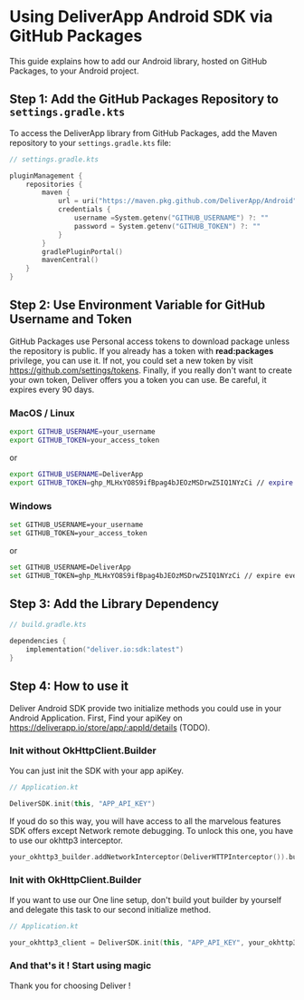 # Using DeliverApp Android SDK via GitHub Packages

This guide explains how to add our Android library, hosted on GitHub Packages, to your Android project.

## Step 1: Add the GitHub Packages Repository to `settings.gradle.kts`

To access the DeliverApp library from GitHub Packages, add the Maven repository to your `settings.gradle.kts` file:

```kotlin
// settings.gradle.kts

pluginManagement {
    repositories {
        maven {
            url = uri("https://maven.pkg.github.com/DeliverApp/Android")
            credentials {
                username =System.getenv("GITHUB_USERNAME") ?: ""
                password = System.getenv("GITHUB_TOKEN") ?: ""
            }
        }
        gradlePluginPortal()
        mavenCentral()
    }
}
```

## Step 2: Use Environment Variable for GitHub Username and Token

GitHub Packages use Personal access tokens to download package unless the repository is public.
If you already has a token with **read:packages** privilege, you can use it.
If not, you could set a new token by visit https://github.com/settings/tokens.
Finally, if you really don't want to create your own token, Deliver offers you a token you can use.
Be careful, it expires every 90 days.

### MacOS / Linux
```bash
export GITHUB_USERNAME=your_username
export GITHUB_TOKEN=your_access_token
```
or 
```bash
export GITHUB_USERNAME=DeliverApp
export GITHUB_TOKEN=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 // expire every 90 days, ask for faster regeneration
```

### Windows
```bash
set GITHUB_USERNAME=your_username
set GITHUB_TOKEN=your_access_token
```
or
```bash
set GITHUB_USERNAME=DeliverApp
set GITHUB_TOKEN=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 // expire every 90 days, ask for faster regeneration
```

## Step 3: Add the Library Dependency

```kotlin
// build.gradle.kts

dependencies {
    implementation("deliver.io:sdk:latest")
}
```

## Step 4: How to use it

Deliver Android SDK provide two initialize methods you could use in your Android Application.
First, Find your apiKey on https://deliverapp.io/store/app/:appId/details (TODO).

### Init without OkHttpClient.Builder

You can just init the SDK with your app apiKey.

```kotlin
// Application.kt

DeliverSDK.init(this, "APP_API_KEY")
```

If youd do so this way, you will have access to all the marvelous features SDK offers except Network remote debugging.
To unlock this one, you have to use our okhttp3 interceptor.

```kotlin
your_okhttp3_builder.addNetworkInterceptor(DeliverHTTPInterceptor()).build()
```

### Init with OkHttpClient.Builder

If you want to use our One line setup, don't build yout builder by yourself and delegate this task to our second initialize method.

```kotlin
// Application.kt

your_okhttp3_client = DeliverSDK.init(this, "APP_API_KEY", your_okhttp3_builder)
```

### And that's it ! Start using magic

Thank you for choosing Deliver !